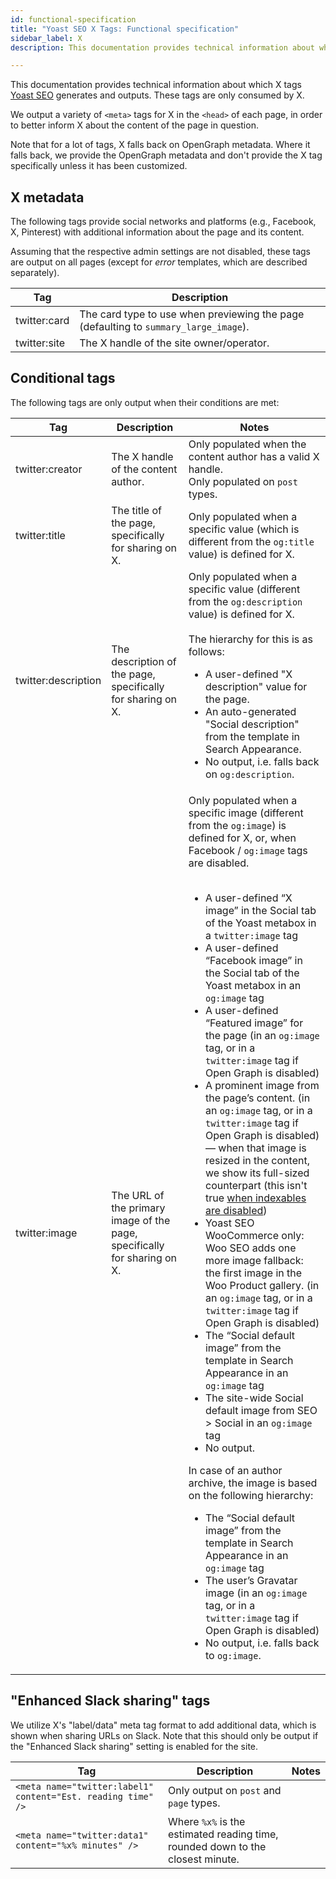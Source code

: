 ```yaml
---
id: functional-specification
title: "Yoast SEO X Tags: Functional specification"
sidebar_label: X
description: This documentation provides technical information about which X tags Yoast SEO generates and outputs.

---
```

This documentation provides technical information about which X tags [Yoast SEO](https://yoast.com/wordpress/plugins/seo/) generates and outputs. These tags are only consumed by X.

We output a variety of `<meta>` tags for X in the `<head>` of each page, in order to better inform X about the content of the page in question.

Note that for a lot of tags, X falls back on OpenGraph metadata. Where it falls back, we provide the OpenGraph metadata and don't provide the X tag specifically unless it has been customized.

## X metadata
The following tags provide social networks and platforms (e.g., Facebook, X, Pinterest) with additional information about the page and its content.

Assuming that the respective admin settings are not disabled, these tags are output on all pages (except for _error_ templates, which are described separately).

| Tag | Description |
|---|----|
| twitter:card | The card type to use when previewing the page (defaulting to `summary_large_image`). |
| twitter:site | The X handle of the site owner/operator. |

## Conditional tags
The following tags are only output when their conditions are met:

| Tag | Description | Notes |
|---|----|---|
| twitter:creator | The X handle of the content author. | Only populated when the content author has a valid X handle. <br /> Only populated on `post` types. |
| twitter:title | The title of the page, specifically for sharing on X. | Only populated when a specific value (which is different from the `og:title` value) is defined for X. |
| twitter:description | The description of the page, specifically for sharing on X. | Only populated when a specific value (different from the `og:description` value) is defined for X. <br /> <br /> The hierarchy for this is as follows: <ul><li>A user-defined "X description" value for the page.</li><li>An auto-generated "Social description" from the template in Search Appearance.</li><li>No output, i.e. falls back on `og:description`.</li></ul> |
| twitter:image | The URL of the primary image of the page, specifically for sharing on X. | Only populated when a specific image (different from the `og:image`) is defined for X, or, when Facebook / `og:image` tags are disabled. <br /> <br /> <ul><li>A user-defined “X image” in the Social tab of the Yoast metabox in a `twitter:image` tag</li><li>A user-defined “Facebook image” in the Social tab of the Yoast metabox in an `og:image` tag</li><li>A user-defined “Featured image” for the page (in an  `og:image` tag, or in a `twitter:image` tag if Open Graph is disabled)</li><li>A prominent image from the page’s content. (in an  `og:image` tag, or in a `twitter:image` tag if Open Graph is disabled) — when that image is resized in the content, we show its full-sized counterpart (this isn't true <a href="/features/indexables/indexables-filters/#disabling-indexables-completely">when indexables are disabled</a>)</li><li>Yoast SEO WooCommerce only: Woo SEO adds one more image fallback: the first image in the Woo Product gallery.  (in an  `og:image` tag, or in a `twitter:image` tag if Open Graph is disabled)</li><li>The “Social default image” from the template in Search Appearance in an `og:image` tag</li><li>The site-wide Social default image from SEO > Social in an `og:image` tag</li><li>No output.</li></ul> In case of an author archive, the image is based on the following hierarchy: <ul><li>The “Social default image” from the template in Search Appearance in an `og:image` tag</li><li>The user’s Gravatar image (in an  `og:image` tag, or in a `twitter:image` tag if Open Graph is disabled)</li><li>No output, i.e. falls back to `og:image`.</li></ul> |

## "Enhanced Slack sharing" tags
We utilize X's "label/data" meta tag format to add additional data, which is shown when sharing URLs on Slack.
Note that this should only be output if the "Enhanced Slack sharing" setting is enabled for the site.

| Tag | Description | Notes |
|---|----|---|
| `<meta name="twitter:label1" content="Est. reading time" />` | Only output on `post` and `page` types. |
| `<meta name="twitter:data1" content="%x% minutes" />` | Where `%x%` is the estimated reading time, rounded down to the closest minute. |

